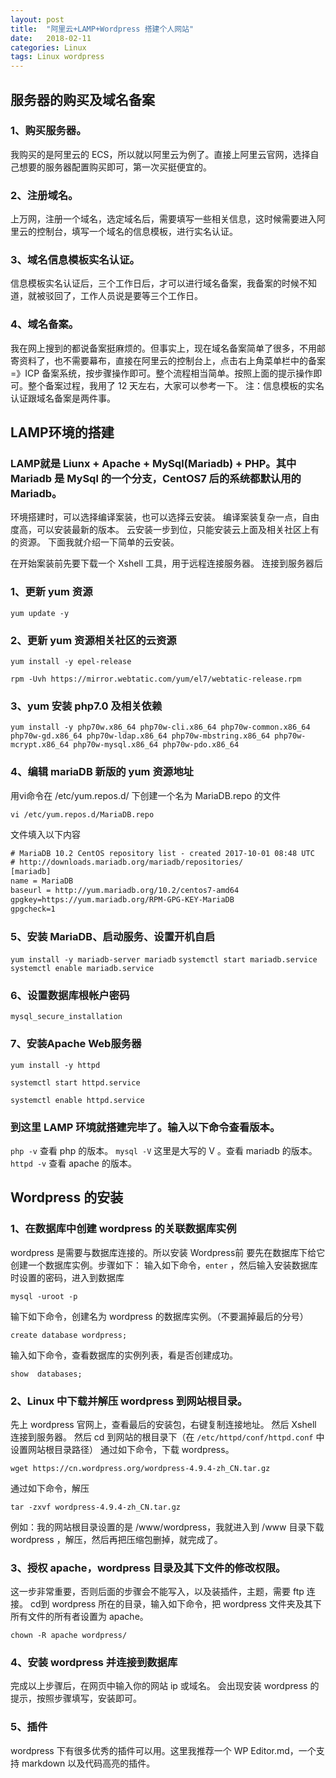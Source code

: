 ```yaml
---
layout: post
title:  "阿里云+LAMP+Wordpress 搭建个人网站"
date:   2018-02-11
categories: Linux
tags: Linux wordpress
---
```


## 服务器的购买及域名备案
### 1、购买服务器。
我购买的是阿里云的 ECS，所以就以阿里云为例了。直接上阿里云官网，选择自己想要的服务器配置购买即可，第一次买挺便宜的。
### 2、注册域名。
上万网，注册一个域名，选定域名后，需要填写一些相关信息，这时候需要进入阿里云的控制台，填写一个域名的信息模板，进行实名认证。
### 3、域名信息模板实名认证。
信息模板实名认证后，三个工作日后，才可以进行域名备案，我备案的时候不知道，就被驳回了，工作人员说是要等三个工作日。
### 4、域名备案。
我在网上搜到的都说备案挺麻烦的。但事实上，现在域名备案简单了很多，不用邮寄资料了，也不需要幕布，直接在阿里云的控制台上，点击右上角菜单栏中的备案=》ICP 备案系统，按步骤操作即可。整个流程相当简单。按照上面的提示操作即可。整个备案过程，我用了 12 天左右，大家可以参考一下。
注：信息模板的实名认证跟域名备案是两件事。
## LAMP环境的搭建
### LAMP就是 Liunx + Apache + MySql(Mariadb) + PHP。其中 Mariadb 是 MySql 的一个分支，CentOS7 后的系统都默认用的 Mariadb。

环境搭建时，可以选择编译案装，也可以选择云安装。
编译案装复杂一点，自由度高，可以安装最新的版本。
云安装一步到位，只能安装云上面及相关社区上有的资源。
下面我就介绍一下简单的云安装。

在开始案装前先要下载一个 Xshell 工具，用于远程连接服务器。
连接到服务器后

### 1、更新 yum 资源
`yum update -y`

### 2、更新 yum 资源相关社区的云资源
`yum install -y epel-release`

`rpm -Uvh https://mirror.webtatic.com/yum/el7/webtatic-release.rpm`

### 3、yum 安装 php7.0 及相关依赖
`
yum install -y php70w.x86_64 php70w-cli.x86_64 php70w-common.x86_64 php70w-gd.x86_64 php70w-ldap.x86_64 php70w-mbstring.x86_64 php70w-mcrypt.x86_64 php70w-mysql.x86_64 php70w-pdo.x86_64
`
### 4、编辑 mariaDB 新版的 yum 资源地址
用vi命令在 /etc/yum.repos.d/ 下创建一个名为 MariaDB.repo 的文件

`vi /etc/yum.repos.d/MariaDB.repo`

文件填入以下内容
```html
# MariaDB 10.2 CentOS repository list - created 2017-10-01 08:48 UTC
# http://downloads.mariadb.org/mariadb/repositories/
[mariadb]
name = MariaDB
baseurl = http://yum.mariadb.org/10.2/centos7-amd64
gpgkey=https://yum.mariadb.org/RPM-GPG-KEY-MariaDB
gpgcheck=1
```
### 5、安装 MariaDB、启动服务、设置开机自启

`yum install -y mariadb-server mariadb`
`systemctl start mariadb.service`
`systemctl enable mariadb.service`

### 6、设置数据库根帐户密码
`mysql_secure_installation`

### 7、安装Apache Web服务器
`yum install -y httpd`

`systemctl start httpd.service`

`systemctl enable httpd.service`

### 到这里 LAMP 环境就搭建完毕了。输入以下命令查看版本。
`php -v` 查看 php 的版本。
`mysql -V` 这里是大写的 V 。查看 mariadb 的版本。
`httpd -v` 查看 apache 的版本。

## Wordpress 的安装
### 1、在数据库中创建 wordpress 的关联数据库实例
wordpress 是需要与数据库连接的。所以安装 Wordpress前 要先在数据库下给它创建一个数据库实例。步骤如下：
输入如下命令，`enter` ，然后输入安装数据库时设置的密码，进入到数据库

`mysql -uroot -p`

输下如下命令，创建名为 wordpress 的数据库实例。（不要漏掉最后的分号）

`create database wordpress;`

输入如下命令，查看数据库的实例列表，看是否创建成功。

`show  databases;`

### 2、Linux 中下载并解压 wordpress 到网站根目录。
先上 wordpress 官网上，查看最后的安装包，右键复制连接地址。
然后 Xshell 连接到服务器。
然后 cd 到网站的根目录下（在 `/etc/httpd/conf/httpd.conf` 中设置网站根目录路径）
通过如下命令，下载 wordpress。

`wget https://cn.wordpress.org/wordpress-4.9.4-zh_CN.tar.gz`

通过如下命令，解压

`tar -zxvf wordpress-4.9.4-zh_CN.tar.gz`

例如：我的网站根目录设置的是 /www/wordpress，我就进入到 /www 目录下载 wordpress ，解压，然后再把压缩包删掉，就完成了。
### 3、授权 apache，wordpress 目录及其下文件的修改权限。 
这一步非常重要，否则后面的步骤会不能写入，以及装插件，主题，需要 ftp 连接。
cd到 wordpress 所在的目录，输入如下命令，把 wordpress 文件夹及其下所有文件的所有者设置为 apache。

`chown -R apache wordpress/`

### 4、安装 wordpress 并连接到数据库
完成以上步骤后，在网页中输入你的网站 ip 或域名。
会出现安装 wordpress 的提示，按照步骤填写，安装即可。
### 5、插件
wordpress 下有很多优秀的插件可以用。这里我推荐一个 WP Editor.md，一个支持 markdown 以及代码高亮的插件。 
